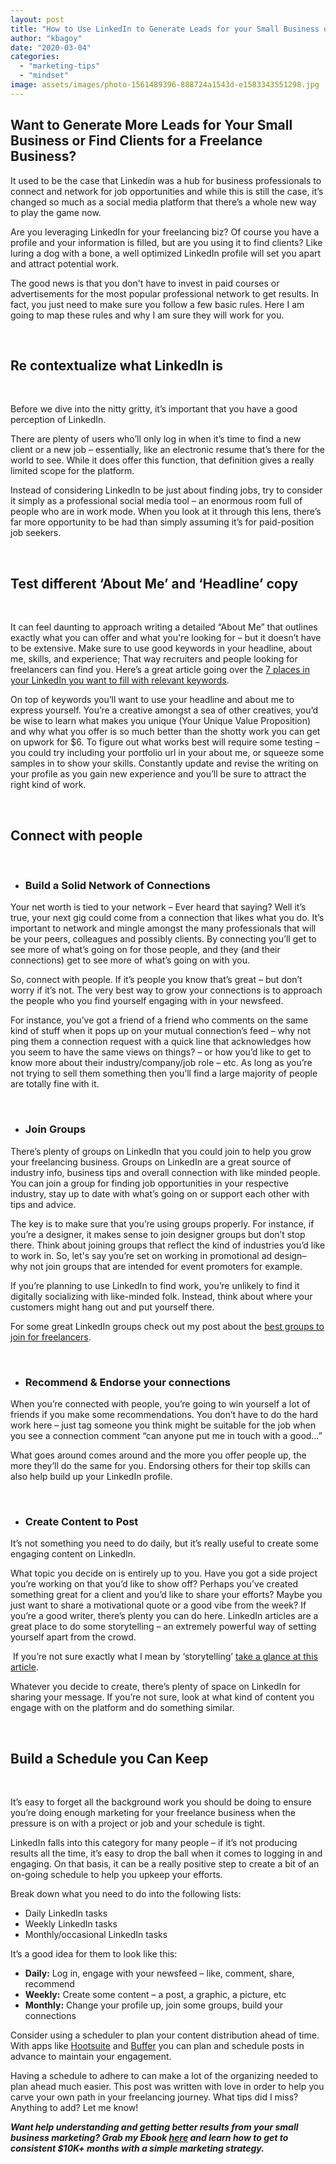 ```yaml
---
layout: post
title: "How to Use LinkedIn to Generate Leads for your Small Business or Freelance Business"
author: "kbagoy"
date: "2020-03-04"
categories: 
  - "marketing-tips"
  - "mindset"
image: assets/images/photo-1561489396-888724a1543d-e1583343551298.jpg
---
```


## **Want to Generate More Leads for Your Small Business or Find Clients for a Freelance Business?**

It used to be the case that Linkedin was a hub for business professionals to connect and network for job opportunities and while this is still the case, it’s changed so much as a social media platform that there’s a whole new way to play the game now.

Are you leveraging LinkedIn for your freelancing biz? Of course you have a profile and your information is filled, but are you using it to find clients? Like luring a dog with a bone, a well optimized LinkedIn profile will set you apart and attract potential work. 

The good news is that you don't have to invest in paid courses or advertisements for the most popular professional network to get results. In fact, you just need to make sure you follow a few basic rules. Here I am going to map these rules and why I am sure they will work for you.

 

## **Re contextualize what LinkedIn is**

 

Before we dive into the nitty gritty, it’s important that you have a good perception of LinkedIn.

There are plenty of users who’ll only log in when it’s time to find a new client or a new job – essentially, like an electronic resume that’s there for the world to see. While it does offer this function, that definition gives a really limited scope for the platform.

Instead of considering LinkedIn to be just about finding jobs, try to consider it simply as a professional social media tool – an enormous room full of people who are in work mode. When you look at it through this lens, there’s far more opportunity to be had than simply assuming it’s for paid-position job seekers.

 

## **Test different ‘About Me’ and ‘Headline’ copy**

 

It can feel daunting to approach writing a detailed “About Me” that outlines exactly what you can offer and what you're looking for – but it doesn’t have to be extensive. Make sure to use good keywords in your headline, about me, skills, and experience; That way recruiters and people looking for freelancers can find you. Here’s a great article going over the [7 places in your LinkedIn you want to fill with relevant keywords](https://www.job-hunt.org/IT-job-search/optimizing-key-words-LinkedIn.shtml).

On top of keywords you’ll want to use your headline and about me to express yourself. You’re a creative amongst a sea of other creatives, you’d be wise to learn what makes you unique (Your Unique Value Proposition) and why what you offer is so much better than the shotty work you can get on upwork for $6. To figure out what works best will require some testing – you could try including your portfolio url in your about me, or squeeze some samples in to show your skills. Constantly update and revise the writing on your profile as you gain new experience and you’ll be sure to attract the right kind of work.

 

## **Connect with people**

 

- ### **Build a Solid Network of Connections**
    

Your net worth is tied to your network – Ever heard that saying? Well it’s true, your next gig could come from a connection that likes what you do. It’s important to network and mingle amongst the many professionals that will be your peers, colleagues and possibly clients. By connecting you’ll get to see more of what’s going on for those people, and they (and their connections) get to see more of what’s going on with you.

So, connect with people. If it’s people you know that’s great – but don’t worry if it’s not. The very best way to grow your connections is to approach the people who you find yourself engaging with in your newsfeed.

For instance, you’ve got a friend of a friend who comments on the same kind of stuff when it pops up on your mutual connection’s feed – why not ping them a connection request with a quick line that acknowledges how you seem to have the same views on things? – or how you’d like to get to know more about their industry/company/job role – etc. As long as you’re not trying to sell them something then you’ll find a large majority of people are totally fine with it. 

 

- ### **Join Groups**
    

There’s plenty of groups on LinkedIn that you could join to help you grow your freelancing business. Groups on LinkedIn are a great source of industry info, business tips and overall connection with like minded people. You can join a group for finding job opportunities in your respective industry, stay up to date with what’s going on or support each other with tips and advice. 

The key is to make sure that you’re using groups properly. For instance, if you’re a designer, it makes sense to join designer groups but don’t stop there. Think about joining groups that reflect the kind of industries you’d like to work in. So, let's say you’re set on working in promotional ad design– why not join groups that are intended for event promoters for example.

If you’re planning to use LinkedIn to find work, you’re unlikely to find it digitally socializing with like-minded folk. Instead, think about where your customers might hang out and put yourself there.

For some great LinkedIn groups check out my post about the [best groups to join for freelancers](https://katebagoy.com/best-linkedin-groups-for-freelancers/).

 

- ### **Recommend & Endorse your connections**
    

When you’re connected with people, you’re going to win yourself a lot of friends if you make some recommendations. You don’t have to do the hard work here – just tag someone you think might be suitable for the job when you see a connection comment “can anyone put me in touch with a good…”

What goes around comes around and the more you offer people up, the more they’ll do the same for you. Endorsing others for their top skills can also help build up your LinkedIn profile.

 

- ### **Create Content to Post**
    

It’s not something you need to do daily, but it’s really useful to create some engaging content on LinkedIn.

What topic you decide on is entirely up to you. Have you got a side project you’re working on that you’d like to show off? Perhaps you’ve created something great for a client and you’d like to share your efforts? Maybe you just want to share a motivational quote or a good vibe from the week? If you’re a good writer, there’s plenty you can do here. LinkedIn articles are a great place to do some storytelling – an extremely powerful way of setting yourself apart from the crowd.

 If you’re not sure exactly what I mean by ‘storytelling’ [take a glance at this article](https://filtergrade.com/linkedin-storytelling-tips/).

Whatever you decide to create, there’s plenty of space on LinkedIn for sharing your message. If you’re not sure, look at what kind of content you engage with on the platform and do something similar.

 

## **Build a Schedule you Can Keep**

 

It’s easy to forget all the background work you should be doing to ensure you’re doing enough marketing for your freelance business when the pressure is on with a project or job and your schedule is tight.

LinkedIn falls into this category for many people – if it’s not producing results all the time, it’s easy to drop the ball when it comes to logging in and engaging. On that basis, it can be a really positive step to create a bit of an on-going schedule to help you upkeep your efforts.

Break down what you need to do into the following lists:

- Daily LinkedIn tasks
- Weekly LinkedIn tasks
- Monthly/occasional LinkedIn tasks

It’s a good idea for them to look like this:

- **Daily:** Log in, engage with your newsfeed – like, comment, share, recommend
- **Weekly:** Create some content – a post, a graphic, a picture, etc
- **Monthly:** Change your profile up, join some groups, build your connections

Consider using a scheduler to plan your content distribution ahead of time. With apps like [Hootsuite](https://hootsuite.com/) and [Buffer](https://buffer.com/) you can plan and schedule posts in advance to maintain your engagement.

Having a schedule to adhere to can make a lot of the organizing needed to plan ahead much easier. This post was written with love in order to help you carve your own path in your freelancing journey. What tips did I miss? Anything to add? Let me know!

**_Want help understanding and getting better results from your small business marketing? Grab my Ebook [here](https://go.katebagoy.com/ebook) and learn how to get to consistent $10K+ months with a simple marketing strategy._**
